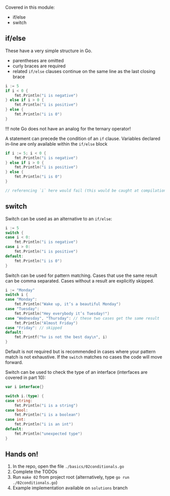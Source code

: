 Covered in this module:

* if/else
* switch

## if/else
These have a very simple structure in Go.

* parentheses are omitted
* curly braces are required
* related `if/else` clauses continue on the same line as the last closing brace
```go
i := 5
if i < 0 {
	fmt.Println("i is negative")
} else if i > 0 {
	fmt.Println("i is positive")
} else {
	fmt.Println("i is 0")
}
``` 

!!! note
    Go does not have an analog for the ternary operator!

A statement can precede the condition of an `if` clause. Variables declared in-line are only available within the `if/else` block
```go
if i := 5; i < 0 {
	fmt.Println("i is negative")
} else if i > 0 {
	fmt.Println("i is positive")
} else {
	fmt.Println("i is 0")
}

// referencing `i` here would fail (this would be caught at compilation)
```

## switch
Switch can be used as an alternative to an `if/else`:
```go
i := 5
switch {
case i < 0:
	fmt.Println("i is negative")
case i > 0:
	fmt.Println("i is positive")
default:
	fmt.Println("i is 0")
}
```

Switch can be used for pattern matching. Cases that use the same result can be comma separated. Cases without a result are explicitly skipped.
```go
i := "Monday"
switch i {
case "Monday":
	fmt.Println("Wake up, it’s a beautiful Monday")
case "Tuesday":
    fmt.Println("Hey everybody it’s Tuesday!")
case "Wednesday", "Thursday": // these two cases get the same result
    fmt.Println("Almost Friday")
case "Friday": // skipped
default:
	fmt.Printf("%v is not the best day\n", i)
}
```

Default is not required but is recommended in cases where your pattern match is not exhaustive. If the `switch` matches no cases the code will move forward.

Switch can be used to check the type of an interface (interfaces are covered in part 10):
```go
var i interface{}

switch i.(type) {
case string:
	fmt.Println("i is a string")
case bool:
	fmt.Println("i is a boolean")
case int:
	fmt.Println("i is an int")
default:
	fmt.Println("unexpected type")
}
```

## Hands on!
1. In the repo, open the file `./basics/02conditionals.go`
2. Complete the TODOs
3. Run `make 02` from project root (alternatively, type `go run ./02conditionals.go`)
4. Example implementation available on `solutions` branch
